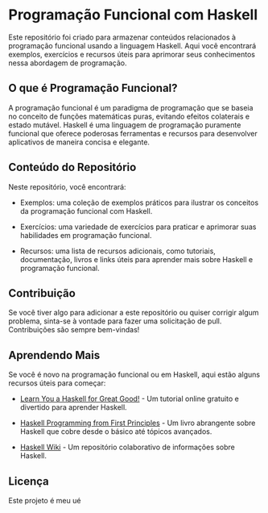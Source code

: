 # Programação Funcional com Haskell

Este repositório foi criado para armazenar conteúdos relacionados à programação funcional usando a linguagem Haskell. Aqui você encontrará exemplos, exercícios e recursos úteis para aprimorar seus conhecimentos nessa abordagem de programação.

## O que é Programação Funcional?

A programação funcional é um paradigma de programação que se baseia no conceito de funções matemáticas puras, evitando efeitos colaterais e estado mutável. Haskell é uma linguagem de programação puramente funcional que oferece poderosas ferramentas e recursos para desenvolver aplicativos de maneira concisa e elegante.

## Conteúdo do Repositório

Neste repositório, você encontrará:

- Exemplos: uma coleção de exemplos práticos para ilustrar os conceitos da programação funcional com Haskell.

- Exercícios: uma variedade de exercícios para praticar e aprimorar suas habilidades em programação funcional.

- Recursos: uma lista de recursos adicionais, como tutoriais, documentação, livros e links úteis para aprender mais sobre Haskell e programação funcional.

## Contribuição

Se você tiver algo para adicionar a este repositório ou quiser corrigir algum problema, sinta-se à vontade para fazer uma solicitação de pull. Contribuições são sempre bem-vindas!

## Aprendendo Mais

Se você é novo na programação funcional ou em Haskell, aqui estão alguns recursos úteis para começar:

- [Learn You a Haskell for Great Good!](http://learnyouahaskell.com/) - Um tutorial online gratuito e divertido para aprender Haskell.

- [Haskell Programming from First Principles](http://haskellbook.com/) - Um livro abrangente sobre Haskell que cobre desde o básico até tópicos avançados.

- [Haskell Wiki](https://wiki.haskell.org/Haskell) - Um repositório colaborativo de informações sobre Haskell.

## Licença

Este projeto é meu ué

